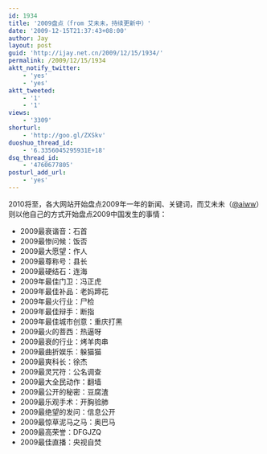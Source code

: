 ```yaml
---
id: 1934
title: '2009盘点（from 艾未未，持续更新中）'
date: '2009-12-15T21:37:43+08:00'
author: Jay
layout: post
guid: 'http://ijay.net.cn/2009/12/15/1934/'
permalink: /2009/12/15/1934
aktt_notify_twitter:
    - 'yes'
    - 'yes'
aktt_tweeted:
    - '1'
    - '1'
views:
    - '3309'
shorturl:
    - 'http://goo.gl/ZXSkv'
duoshuo_thread_id:
    - '6.3356045295931E+18'
dsq_thread_id:
    - '4760677805'
posturl_add_url:
    - 'yes'
---
```


<!-- wp:paragraph -->
<p>2010将至，各大网站开始盘点2009年一年的新闻、关键词，而艾未未（<a href="http://twitter.com/aiww" target="_blank" rel="noopener">@aiww</a>）则以他自己的方式开始盘点2009中国发生的事情：</p>
<!-- /wp:paragraph -->

<!-- wp:list -->
<ul><!-- wp:list-item -->
<li>2009最衰谐音：石首</li>
<!-- /wp:list-item -->

<!-- wp:list-item -->
<li>2009最惨问候：饭否</li>
<!-- /wp:list-item -->

<!-- wp:list-item -->
<li>2009最大愿望：作人</li>
<!-- /wp:list-item -->

<!-- wp:list-item -->
<li>2009最尊称号：县长</li>
<!-- /wp:list-item -->

<!-- wp:list-item -->
<li>2009最硬结石：连海</li>
<!-- /wp:list-item -->

<!-- wp:list-item -->
<li>2009年最佳门卫：冯正虎</li>
<!-- /wp:list-item -->

<!-- wp:list-item -->
<li>2009年最佳补品：老妈蹄花</li>
<!-- /wp:list-item -->

<!-- wp:list-item -->
<li>2009年最火行业：尸检</li>
<!-- /wp:list-item -->

<!-- wp:list-item -->
<li>2009年最佳辩手：断指</li>
<!-- /wp:list-item -->

<!-- wp:list-item -->
<li>2009年最佳城市创意：重庆打黑</li>
<!-- /wp:list-item -->

<!-- wp:list-item -->
<li>2009最火的菩西：热逼呀</li>
<!-- /wp:list-item -->

<!-- wp:list-item -->
<li>2009最衰的行业：烤羊肉串</li>
<!-- /wp:list-item -->

<!-- wp:list-item -->
<li>2009最曲折娱乐：躲猫猫</li>
<!-- /wp:list-item -->

<!-- wp:list-item -->
<li>2009最爽科长：徐杰</li>
<!-- /wp:list-item -->

<!-- wp:list-item -->
<li>2009最灵咒符：公名调查</li>
<!-- /wp:list-item -->

<!-- wp:list-item -->
<li>2009最大全民动作：翻墙</li>
<!-- /wp:list-item -->

<!-- wp:list-item -->
<li>2009最公开的秘密：豆腐渣</li>
<!-- /wp:list-item -->

<!-- wp:list-item -->
<li>2009最乐观手术：开胸验肺</li>
<!-- /wp:list-item -->

<!-- wp:list-item -->
<li>2009最绝望的发问：信息公开</li>
<!-- /wp:list-item -->

<!-- wp:list-item -->
<li>2009最惊草泥马之马：奥巴马</li>
<!-- /wp:list-item -->

<!-- wp:list-item -->
<li>2009最高荣誉：DFGJZQ</li>
<!-- /wp:list-item -->

<!-- wp:list-item -->
<li>2009最佳直播：央视自焚</li>
<!-- /wp:list-item --></ul>
<!-- /wp:list -->